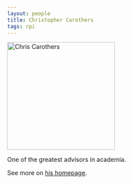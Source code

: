 ```yaml
---
layout: people
title: Christopher Carothers
tags: rpi
---
```


<img src="{{site.url}}/images/Carothers-HeadShot-1.jpg" alt="Chris Carothers" width=250px />

One of the greatest advisors in academia. 

See more on [his homepage](http://cs.rpi.edu//~chrisc).
